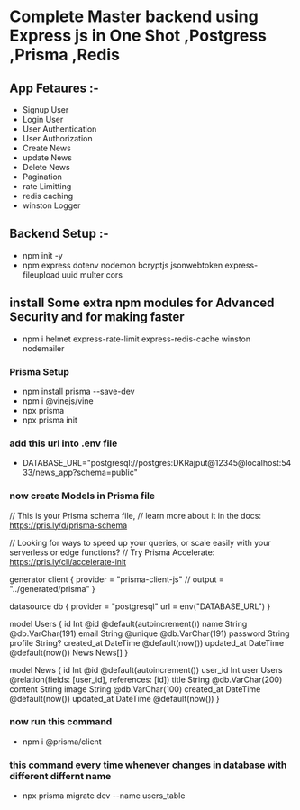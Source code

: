 # Complete Master backend using Express js in One Shot ,Postgress ,Prisma ,Redis
## App Fetaures :-
- Signup User
- Login User
- User Authentication
- User Authorization
- Create News
- update News
- Delete News
- Pagination
- rate Limitting
- redis caching
- winston Logger

## Backend Setup :-
- npm init -y
- npm express dotenv nodemon bcryptjs jsonwebtoken express-fileupload uuid multer cors

## install Some extra npm modules for Advanced Security and for making faster
- npm i helmet express-rate-limit express-redis-cache winston nodemailer

### Prisma Setup
- npm install prisma --save-dev
- npm i @vinejs/vine
- npx prisma
- npx prisma init

### add this url into .env file
- DATABASE_URL="postgresql://postgres:DKRajput@12345@localhost:5433/news_app?schema=public"

### now create Models in Prisma file
// This is your Prisma schema file,
// learn more about it in the docs: https://pris.ly/d/prisma-schema

// Looking for ways to speed up your queries, or scale easily with your serverless or edge functions?
// Try Prisma Accelerate: https://pris.ly/cli/accelerate-init

generator client {
  provider = "prisma-client-js"
  // output   = "../generated/prisma"
}

datasource db {
  provider = "postgresql"
  url      = env("DATABASE_URL")
}

model Users {
  id         Int      @id @default(autoincrement())
  name       String   @db.VarChar(191)
  email      String   @unique @db.VarChar(191)
  password   String
  profile    String?
  created_at DateTime @default(now())
  updated_at DateTime @default(now())
  News       News[]
}

model News {
  id         Int      @id @default(autoincrement())
  user_id    Int
  user       Users    @relation(fields: [user_id], references: [id])
  title      String   @db.VarChar(200)
  content    String
  image      String   @db.VarChar(100)
  created_at DateTime @default(now())
  updated_at DateTime @default(now())
}



### now run this command
- npm i @prisma/client


### this command every time whenever changes in database with different differnt name
- npx prisma migrate dev --name users_table
